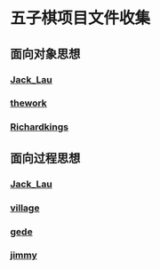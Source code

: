# 五子棋项目文件收集

## 面向对象思想

### [Jack_Lau](/project_demo/gobang_OO_Jack_Lau)

### [thework](/project_demo/OOPBasedChessGame)

### [Richardkings](/project_demo/Richardkings)

## 面向过程思想

### [Jack_Lau](/project_demo/gobang_Jack_Lau)

### [village](/project_demo/gobang_village)

### [gede](/project_demo/gobang_Gede)

### [jimmy](/project_demo/gobang_jimmy)

